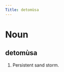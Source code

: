 ```yaml
---
Title: detomùsa
---
```


Noun
================================

detomùsa
----------------

1. Persistent sand storm.
